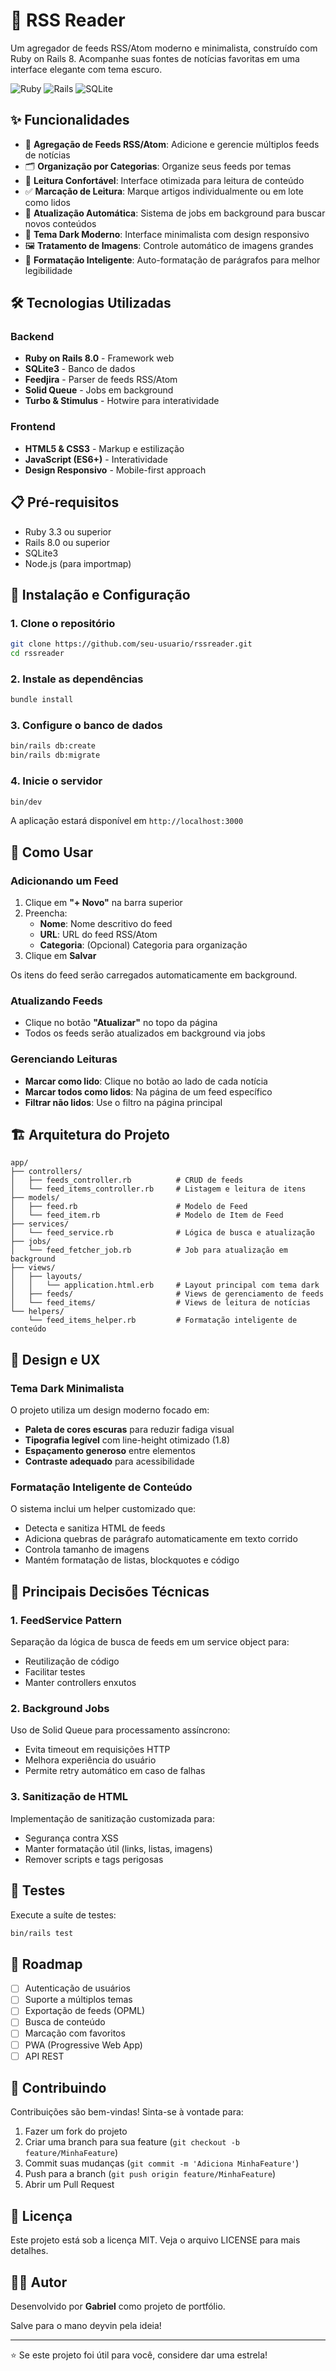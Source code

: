 # 📰 RSS Reader

Um agregador de feeds RSS/Atom moderno e minimalista, construído com Ruby on Rails 8. Acompanhe suas fontes de notícias favoritas em uma interface elegante com tema escuro.

![Ruby](https://img.shields.io/badge/Ruby-3.3+-red.svg)
![Rails](https://img.shields.io/badge/Rails-8.0-red.svg)
![SQLite](https://img.shields.io/badge/SQLite-3-blue.svg)

## ✨ Funcionalidades

- 📡 **Agregação de Feeds RSS/Atom**: Adicione e gerencie múltiplos feeds de notícias
- 🗂️ **Organização por Categorias**: Organize seus feeds por temas
- 📖 **Leitura Confortável**: Interface otimizada para leitura de conteúdo
- ✅ **Marcação de Leitura**: Marque artigos individualmente ou em lote como lidos
- 🔄 **Atualização Automática**: Sistema de jobs em background para buscar novos conteúdos
- 🎨 **Tema Dark Moderno**: Interface minimalista com design responsivo
- 🖼️ **Tratamento de Imagens**: Controle automático de imagens grandes
- 📝 **Formatação Inteligente**: Auto-formatação de parágrafos para melhor legibilidade

## 🛠️ Tecnologias Utilizadas

### Backend
- **Ruby on Rails 8.0** - Framework web
- **SQLite3** - Banco de dados
- **Feedjira** - Parser de feeds RSS/Atom
- **Solid Queue** - Jobs em background
- **Turbo & Stimulus** - Hotwire para interatividade

### Frontend
- **HTML5 & CSS3** - Markup e estilização
- **JavaScript (ES6+)** - Interatividade
- **Design Responsivo** - Mobile-first approach

## 📋 Pré-requisitos

- Ruby 3.3 ou superior
- Rails 8.0 ou superior
- SQLite3
- Node.js (para importmap)

## 🚀 Instalação e Configuração

### 1. Clone o repositório

```bash
git clone https://github.com/seu-usuario/rssreader.git
cd rssreader
```

### 2. Instale as dependências

```bash
bundle install
```

### 3. Configure o banco de dados

```bash
bin/rails db:create
bin/rails db:migrate
```

### 4. Inicie o servidor

```bash
bin/dev
```

A aplicação estará disponível em `http://localhost:3000`

## 📖 Como Usar

### Adicionando um Feed

1. Clique em **"+ Novo"** na barra superior
2. Preencha:
   - **Nome**: Nome descritivo do feed
   - **URL**: URL do feed RSS/Atom
   - **Categoria**: (Opcional) Categoria para organização
3. Clique em **Salvar**

Os itens do feed serão carregados automaticamente em background.

### Atualizando Feeds

- Clique no botão **"Atualizar"** no topo da página
- Todos os feeds serão atualizados em background via jobs

### Gerenciando Leituras

- **Marcar como lido**: Clique no botão ao lado de cada notícia
- **Marcar todos como lidos**: Na página de um feed específico
- **Filtrar não lidos**: Use o filtro na página principal

## 🏗️ Arquitetura do Projeto

```
app/
├── controllers/
│   ├── feeds_controller.rb          # CRUD de feeds
│   └── feed_items_controller.rb     # Listagem e leitura de itens
├── models/
│   ├── feed.rb                      # Modelo de Feed
│   └── feed_item.rb                 # Modelo de Item de Feed
├── services/
│   └── feed_service.rb              # Lógica de busca e atualização
├── jobs/
│   └── feed_fetcher_job.rb          # Job para atualização em background
├── views/
│   ├── layouts/
│   │   └── application.html.erb     # Layout principal com tema dark
│   ├── feeds/                       # Views de gerenciamento de feeds
│   └── feed_items/                  # Views de leitura de notícias
└── helpers/
    └── feed_items_helper.rb         # Formatação inteligente de conteúdo
```

## 🎨 Design e UX

### Tema Dark Minimalista

O projeto utiliza um design moderno focado em:
- **Paleta de cores escuras** para reduzir fadiga visual
- **Tipografia legível** com line-height otimizado (1.8)
- **Espaçamento generoso** entre elementos
- **Contraste adequado** para acessibilidade

### Formatação Inteligente de Conteúdo

O sistema inclui um helper customizado que:
- Detecta e sanitiza HTML de feeds
- Adiciona quebras de parágrafo automaticamente em texto corrido
- Controla tamanho de imagens
- Mantém formatação de listas, blockquotes e código

## 🔧 Principais Decisões Técnicas

### 1. FeedService Pattern
Separação da lógica de busca de feeds em um service object para:
- Reutilização de código
- Facilitar testes
- Manter controllers enxutos

### 2. Background Jobs
Uso de Solid Queue para processamento assíncrono:
- Evita timeout em requisições HTTP
- Melhora experiência do usuário
- Permite retry automático em caso de falhas

### 3. Sanitização de HTML
Implementação de sanitização customizada para:
- Segurança contra XSS
- Manter formatação útil (links, listas, imagens)
- Remover scripts e tags perigosas

## 🧪 Testes

Execute a suíte de testes:

```bash
bin/rails test
```

## 📝 Roadmap

- [ ] Autenticação de usuários
- [ ] Suporte a múltiplos temas
- [ ] Exportação de feeds (OPML)
- [ ] Busca de conteúdo
- [ ] Marcação com favoritos
- [ ] PWA (Progressive Web App)
- [ ] API REST

## 🤝 Contribuindo

Contribuições são bem-vindas! Sinta-se à vontade para:

1. Fazer um fork do projeto
2. Criar uma branch para sua feature (`git checkout -b feature/MinhaFeature`)
3. Commit suas mudanças (`git commit -m 'Adiciona MinhaFeature'`)
4. Push para a branch (`git push origin feature/MinhaFeature`)
5. Abrir um Pull Request

## 📄 Licença

Este projeto está sob a licença MIT. Veja o arquivo LICENSE para mais detalhes.

## 👨‍💻 Autor

Desenvolvido por **Gabriel** como projeto de portfólio.

Salve para o mano deyvin pela ideia!

---

⭐ Se este projeto foi útil para você, considere dar uma estrela!
